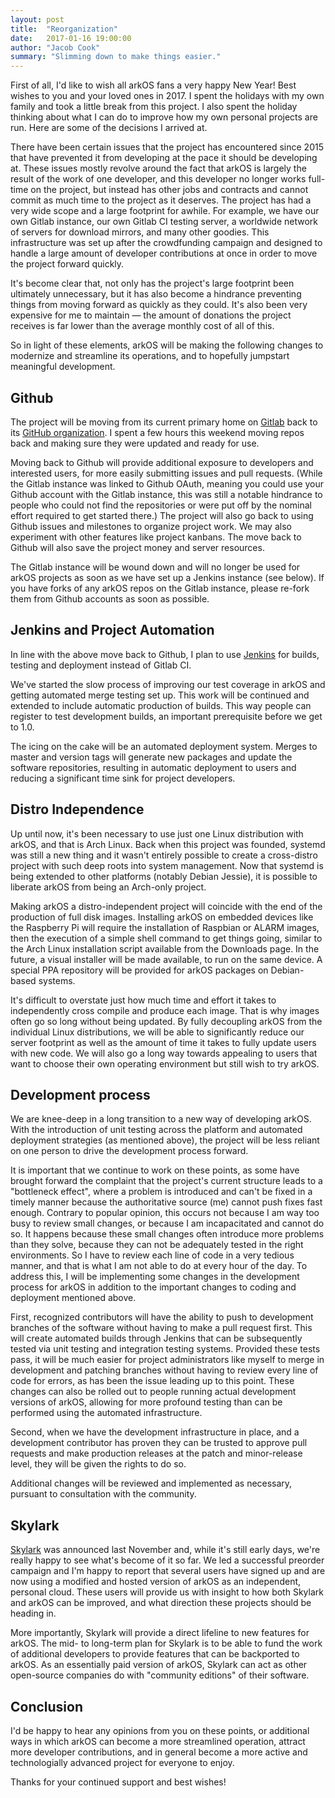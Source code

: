 ```yaml
---
layout: post
title:  "Reorganization"
date:   2017-01-16 19:00:00
author: "Jacob Cook"
summary: "Slimming down to make things easier."
---
```


First of all, I'd like to wish all arkOS fans a very happy New Year! Best wishes to you and your loved ones in 2017. I spent the holidays with my own family and took a little break from this project. I also spent the holiday thinking about what I can do to improve how my own personal projects are run. Here are some of the decisions I arrived at.

There have been certain issues that the project has encountered since 2015 that have prevented it from developing at the pace it should be developing at. These issues mostly revolve around the fact that arkOS is largely the result of the work of one developer, and this developer no longer works full-time on the project, but instead has other jobs and contracts and cannot commit as much time to the project as it deserves. The project has had a very wide scope and a large footprint for awhile. For example, we have our own Gitlab instance, our own Gitlab CI testing server, a worldwide network of servers for download mirrors, and many other goodies. This infrastructure was set up after the crowdfunding campaign and designed to handle a large amount of developer contributions at once in order to move the project forward quickly.

It's become clear that, not only has the project's large footprint been ultimately unnecessary, but it has also become a hindrance preventing things from moving forward as quickly as they could. It's also been very expensive for me to maintain &mdash; the amount of donations the project receives is far lower than the average monthly cost of all of this.

So in light of these elements, arkOS will be making the following changes to modernize and streamline its operations, and to hopefully jumpstart meaningful development.


## Github

The project will be moving from its current primary home on [Gitlab](https://git.coderouge.co) back to its [GitHub organization](https://github.com/arkOScloud). I spent a few hours this weekend moving repos back and making sure they were updated and ready for use.

Moving back to Github will provide additional exposure to developers and interested users, for more easily submitting issues and pull requests. (While the Gitlab instance was linked to Github OAuth, meaning you could use your Github account with the Gitlab instance, this was still a notable hindrance to people who could not find the repositories or were put off by the nominal effort required to get started there.) The project will also go back to using Github issues and milestones to organize project work. We may also experiment with other features like project kanbans. The move back to Github will also save the project money and server resources.

The Gitlab instance will be wound down and will no longer be used for arkOS projects as soon as we have set up a Jenkins instance (see below). If you have forks of any arkOS repos on the Gitlab instance, please re-fork them from Github accounts as soon as possible.


## Jenkins and Project Automation

In line with the above move back to Github, I plan to use [Jenkins](https://jenkins.io) for builds, testing and deployment instead of Gitlab CI.

We've started the slow process of improving our test coverage in arkOS and getting automated merge testing set up. This work will be continued and extended to include automatic production of builds. This way people can register to test development builds, an important prerequisite before we get to 1.0.

The icing on the cake will be an automated deployment system. Merges to master and version tags will generate new packages and update the software repositories, resulting in automatic deployment to users and reducing a significant time sink for project developers.


## Distro Independence

Up until now, it's been necessary to use just one Linux distribution with arkOS, and that is Arch Linux. Back when this project was founded, systemd was still a new thing and it wasn't entirely possible to create a cross-distro project with such deep roots into system management. Now that systemd is being extended to other platforms (notably Debian Jessie), it is possible to liberate arkOS from being an Arch-only project.

Making arkOS a distro-independent project will coincide with the end of the production of full disk images. Installing arkOS on embedded devices like the Raspberry Pi will require the installation of Raspbian or ALARM images, then the execution of a simple shell command to get things going, similar to the Arch Linux installation script available from the Downloads page. In the future, a visual installer will be made available, to run on the same device. A special PPA repository will be provided for arkOS packages on Debian-based systems.

It's difficult to overstate just how much time and effort it takes to independently cross compile and produce each image. That is why images often go so long without being updated. By fully decoupling arkOS from the individual Linux distributions, we will be able to significantly reduce our server footprint as well as the amount of time it takes to fully update users with new code. We will also go a long way towards appealing to users that want to choose their own operating environment but still wish to try arkOS.


## Development process

We are knee-deep in a long transition to a new way of developing arkOS. With the introduction of unit testing across the platform and automated deployment strategies (as mentioned above), the project will be less reliant on one person to drive the development process forward.

It is important that we continue to work on these points, as some have brought forward the complaint that the project's current structure leads to a "bottleneck effect", where a problem is introduced and can't be fixed in a timely manner because the authoritative source (me) cannot push fixes fast enough. Contrary to popular opinion, this occurs not because I am way too busy to review small changes, or because I am incapacitated and cannot do so. It happens because these small changes often introduce more problems than they solve, because they can not be adequately tested in the right environments. So I have to review each line of code in a very tedious manner, and that is what I am not able to do at every hour of the day. To address this, I will be implementing some changes in the development process for arkOS in addition to the important changes to coding and deployment mentioned above.

First, recognized contributors will have the ability to push to development branches of the software without having to make a pull request first. This will create automated builds through Jenkins that can be subsequently tested via unit testing and integration testing systems. Provided these tests pass, it will be much easier for project administrators like myself to merge in development and patching branches without having to review every line of code for errors, as has been the issue leading up to this point. These changes can also be rolled out to people running actual development versions of arkOS, allowing for more profound testing than can be performed using the automated infrastructure.

Second, when we have the development infrastructure in place, and a development contributor has proven they can be trusted to approve pull requests and make production releases at the patch and minor-release level, they will be given the rights to do so.

Additional changes will be reviewed and implemented as necessary, pursuant to consultation with the community.


## Skylark

[Skylark](https://skylark.cloud) was announced last November and, while it's still early days, we're really happy to see what's become of it so far. We led a successful preorder campaign and I'm happy to report that several users have signed up and are now using a modified and hosted version of arkOS as an independent, personal cloud. These users will provide us with insight to how both Skylark and arkOS can be improved, and what direction these projects should be heading in.

More importantly, Skylark will provide a direct lifeline to new features for arkOS. The mid- to long-term plan for Skylark is to be able to fund the work of additional developers to provide features that can be backported to arkOS. As an essentially paid version of arkOS, Skylark can act as other open-source companies do with "community editions" of their software.


## Conclusion

I'd be happy to hear any opinions from you on these points, or additional ways in which arkOS can become a more streamlined operation, attract more developer contributions, and in general become a more active and technologially advanced project for everyone to enjoy.

Thanks for your continued support and best wishes!
